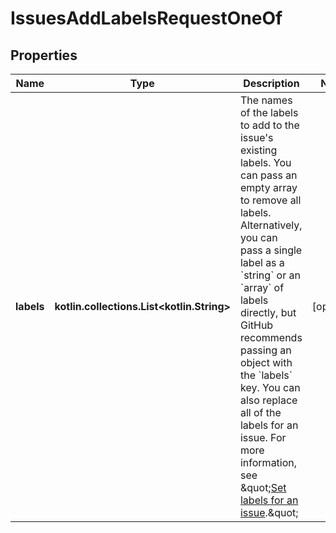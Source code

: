 
# IssuesAddLabelsRequestOneOf

## Properties
Name | Type | Description | Notes
------------ | ------------- | ------------- | -------------
**labels** | **kotlin.collections.List&lt;kotlin.String&gt;** | The names of the labels to add to the issue&#39;s existing labels. You can pass an empty array to remove all labels. Alternatively, you can pass a single label as a &#x60;string&#x60; or an &#x60;array&#x60; of labels directly, but GitHub recommends passing an object with the &#x60;labels&#x60; key. You can also replace all of the labels for an issue. For more information, see \&quot;[Set labels for an issue](https://docs.github.com/rest/issues/labels#set-labels-for-an-issue).\&quot; |  [optional]




